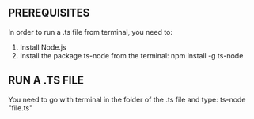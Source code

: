 ## PREREQUISITES
In order to run a .ts file from terminal, you need to:
1) Install Node.js
2) Install the package ts-node from the terminal: npm install -g ts-node

## RUN A .TS FILE
You need to go with terminal in the folder of the .ts file and type: ts-node "file.ts"